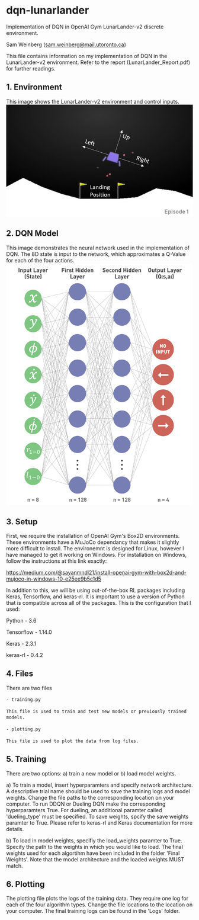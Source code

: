 # dqn-lunarlander
Implementation of DQN in OpenAI Gym LunarLander-v2 discrete environment.

Sam Weinberg (sam.weinberg@mail.utoronto.ca)

This file contains information on my implementation of DQN in the LunarLander-v2 environment. Refer to the report (LunarLander_Report.pdf) for further readings.

## 1. Environment
This image shows the LunarLander-v2 environment and control inputs.
![Env](/img/LunarLanderEnv.JPG)

## 2. DQN Model
This image demonstrates the neural network used in the implementation of DQN. The 8D state is input to the network, which approximates a Q-Value for each of the four actions.
![Model](/img/neuralnetwork.jpg)

## 3. Setup

First, we require the installation of OpenAI Gym's Box2D environments. These environments have a MuJoCo dependancy that makes it slightly more difficult to install. The environemnt is designed for Linux, however I have managed to get it working on Windows. For installation on Windows, follow the instructions at this link exactly:

https://medium.com/@sayanmndl21/install-openai-gym-with-box2d-and-mujoco-in-windows-10-e25ee9b5c1d5

In addition to this, we will be using out-of-the-box RL packages including Keras, Tensorflow, and keras-rl. It is important to use
a version of Python that is compatible across all of the packages. This is the configuration that I used:

Python - 3.6

Tensorflow - 1.14.0

Keras - 2.3.1

keras-rl - 0.4.2

## 4. Files

There are two files

	- training.py 
	
	This file is used to train and test new models or previously trained models.
	
	- plotting.py

	This file is used to plot the data from log files.

## 5. Training

There are two options: a) train a new model or b) load model weights. 

a) To train a model, insert hyperparamters and specify network architecture. A descriptive trial name should be used to save the training logs and model weights. Change the file paths to the corresponding location on your computer. To run DDQN or Dueling DQN make the corresponding hyperparamters True. For dueling, an additional paramter called 'dueling_type' must be specified. To save weights, spcify the save weights paramter to True. Please refer to keras-rl and Keras documentation for more details.

b) To load in model weights, specifiy the load_weights paramter to True. Specify the path to the weights in which you would like to load. The final weights used for each algortihm have been included in the folder 'Final Weights'. Note that the model architecture and the loaded weights MUST match.

## 6. Plotting

The plotting file plots the logs of the training data. They require one log for each of the four algorithm types. Change the file locations to the location on your computer. The final training logs can be found in the 'Logs' folder.
